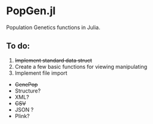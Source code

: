 # PopGen.jl
Population Genetics functions in Julia.

## To do:
1. ~~Implement standard data struct~~
2. Create a few basic functions for viewing manipulating
3. Implement file import
  - ~~GenePop~~
  - Structure?
  - XML?
  - ~~CSV~~
  - JSON ?
  - Plink?

